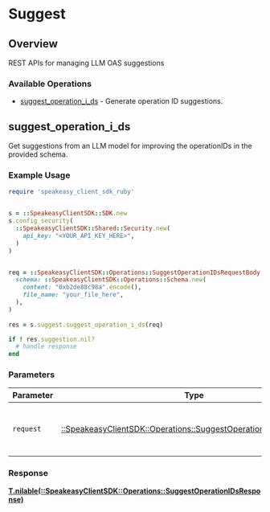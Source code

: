 # Suggest


## Overview

REST APIs for managing LLM OAS suggestions

### Available Operations

* [suggest_operation_i_ds](#suggest_operation_i_ds) - Generate operation ID suggestions.

## suggest_operation_i_ds

Get suggestions from an LLM model for improving the operationIDs in the provided schema.

### Example Usage

```ruby
require 'speakeasy_client_sdk_ruby'


s = ::SpeakeasyClientSDK::SDK.new
s.config_security(
  ::SpeakeasyClientSDK::Shared::Security.new(
    api_key: "<YOUR_API_KEY_HERE>",
  )
)


req = ::SpeakeasyClientSDK::Operations::SuggestOperationIDsRequestBody.new(
  schema: ::SpeakeasyClientSDK::Operations::Schema.new(
    content: "0xb2de88c98a".encode(),
    file_name: "your_file_here",
  ),
)
    
res = s.suggest.suggest_operation_i_ds(req)

if ! res.suggestion.nil?
  # handle response
end

```

### Parameters

| Parameter                                                                                                                     | Type                                                                                                                          | Required                                                                                                                      | Description                                                                                                                   |
| ----------------------------------------------------------------------------------------------------------------------------- | ----------------------------------------------------------------------------------------------------------------------------- | ----------------------------------------------------------------------------------------------------------------------------- | ----------------------------------------------------------------------------------------------------------------------------- |
| `request`                                                                                                                     | [::SpeakeasyClientSDK::Operations::SuggestOperationIDsRequestBody](../../models/operations/suggestoperationidsrequestbody.md) | :heavy_check_mark:                                                                                                            | The request object to use for the request.                                                                                    |


### Response

**[T.nilable(::SpeakeasyClientSDK::Operations::SuggestOperationIDsResponse)](../../models/operations/suggestoperationidsresponse.md)**


